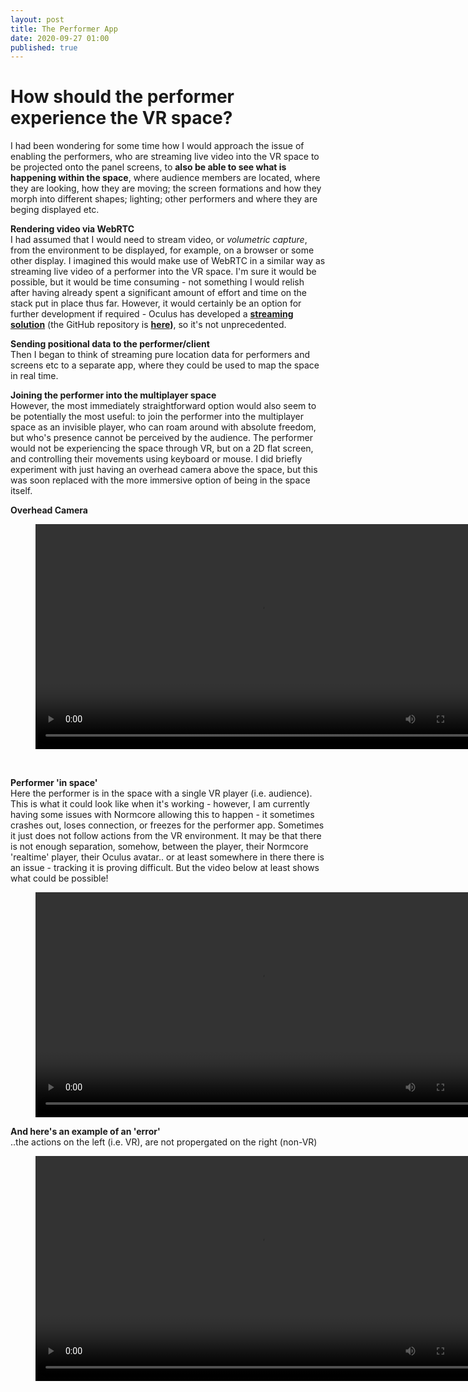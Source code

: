 ```yaml
---
layout: post
title: The Performer App
date: 2020-09-27 01:00
published: true
---
```


# How should the performer experience the VR space?
I had been wondering for some time how I would approach the issue of enabling the performers, who are streaming live video into the VR space to be projected onto the panel screens, to **also be able to see what is happening within the space**, where audience members are located, where they are looking, how they are moving; the screen formations and how they morph into different shapes; lighting; other performers and where they are beging displayed etc. 

**Rendering video via WebRTC**<br>
I had assumed that I would need to stream video, or _volumetric capture_, from the environment to be displayed, for example, on a browser or some other display. I imagined this would make use of WebRTC in a similar way as streaming live video of a performer into the VR space. I'm sure it would be possible, but it would be time consuming - not something I would relish after having already spent a significant amount of effort and time on the stack put in place thus far. However, it would certainly be an option for further development if required - Oculus has developed a **[streaming solution](https://forum.unity.com/threads/unity-render-streaming-introduction-faq.742481/)** (the GitHub repository is **[here](https://github.com/Unity-Technologies/UnityRenderStreaming))**, so it's not unprecedented.

**Sending positional data to the performer/client**<br>
Then I began to think of streaming pure location data for performers and screens etc to a separate app, where they could be used to map the space in real time.

**Joining the performer into the multiplayer space**<br>
However, the most immediately straightforward option would also seem to be potentially the most useful: to join the performer into the multiplayer space as an invisible player, who can roam around with absolute freedom, but who's presence cannot be perceived by the audience. The performer would not be experiencing the space through VR, but on a 2D flat screen, and controlling their movements using keyboard or mouse. I did briefly experiment with just having an overhead camera above the space, but this was soon replaced with the more immersive option of being in the space itself.<br>

**Overhead Camera**
<figure class="video_container">
  <video style="width:720px;" autoplay loop>
    <source src="\media\overhead-camera-1.mp4" type="video/mp4">
    Woops! Your browser does not support the HTML5 video tag.
  </video>
</figure>
<br>

**Performer 'in space'**<br>
Here the performer is in the space with a single VR player (i.e. audience). This is what it could look like when it's working - however, I am currently having some issues with Normcore allowing this to happen - it sometimes crashes out, loses connection, or freezes for the performer app. Sometimes it just does not follow actions from the VR environment. It may be that there is not enough separation, somehow, between the player, their Normcore 'realtime' player, their Oculus avatar.. or at least somewhere in there there is an issue - tracking it is proving difficult. But the video below at least shows what could be possible!

<figure class="video_container">
  <video style="width:720px;" autoplay loop>
    <source src="\media\performer-space-1.mp4" type="video/mp4">
    Woops! Your browser does not support the HTML5 video tag.
  </video>
</figure>

**And here's an example of an 'error'**<br>
  ..the actions on the left (i.e. VR), are not propergated on the right (non-VR)
<figure class="video_container">
  <video style="width:720px;" autoplay loop>
    <source src="\media\performer-space-err-1.mp4" type="video/mp4">
    Woops! Your browser does not support the HTML5 video tag.
  </video>
</figure>